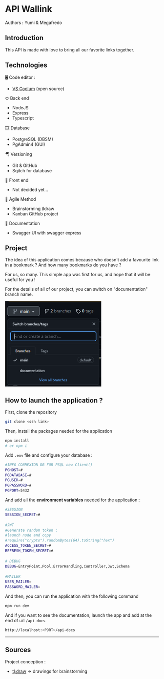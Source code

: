 # API Wallink

Authors : Yumi & Megafredo

## Introduction

This API is made with love to bring all our favorite links together.

## Technologies

🖥️ Code editor :

- [VS Codium](https://vscodium.com/) (open source)

⚙️ Back end

- NodeJS
- Express
- Typescript

🎞️ Database

- PostgreSQL (DBSM)
- PgAdmin4 (GUI)

🪂 Versioning

- Git & GitHub
- Sqitch for database

🎨 Front end

- Not decided yet...

🧮 Agile Method

- Brainstorming tldraw
- Kanban GitHub project

📄 Documentation

- Swagger UI with swagger express

## Project

The idea of this application comes because who doesn't add a favourite link in a bookmark ? And how many bookmarks do you have ?

For us, so many. This simple app was first for us, and hope that it will be useful for you !

For the details of all of our project, you can switch on "documentation" branch name.

![branch](./__media__/wallink-branch.png)

## How to launch the application ?

First, clone the repository

```sh
git clone <ssh link>
```

Then, install the packages needed for the application

```sh
npm install
# or npm i
```

Add `.env` file and configure your database :

```sh
#INFO CONNEXION DB FOR PSQL new Client()
PGHOST=#
PGDATABASE=#
PGUSER=#
PGPASSWORD=#
PGPORT=5432
```

And add all the **environment variables** needed for the application :

```sh
#SESSION
SESSION_SECRET=#

#JWT
#Generate random token :
#launch node and copy
#require("crypto").randomBytes(64).toString("hex")
ACCESS_TOKEN_SECRET=#
REFRESH_TOKEN_SECRET=#

# DEBUG
DEBUG=EntryPoint,Pool,ErrorHandling,Controller,Jwt,Schema

#MAILER
USER_MAILER=
PASSWORD_MAILER=

```

And then, you can run the application with the following command

```sh
npm run dev
```

And if you want to see the documentation, launch the app and add at the end of url `/api-docs`

```sh
http://localhost:<PORT>/api-docs
```

---

## Sources

Project conception :

- [tl;draw](https://www.tldraw.com/) => drawings for brainstorming
